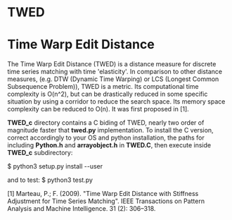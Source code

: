 # TWED
# Time Warp Edit Distance

The Time Warp Edit Distance (TWED) is a distance measure for discrete time series matching with time 'elasticity'. In comparison to other distance measures, (e.g. DTW (Dynamic Time Warping) or LCS (Longest Common Subsequence Problem)), TWED is a metric. Its computational time complexity is O(n^2), but can be drastically reduced in some specific situation by using a corridor to reduce the search space. Its memory space complexity can be reduced to O(n). It was first proposed in [1].

**TWED_c** directory contains a C biding of TWED, nearly two order of magnitude faster that **twed.py** implementation.
To install the C version, correct accordingly to your OS and python installation, the paths for including **Python.h** and **arrayobject.h** in **TWED.C**, then execute inside **TWED_c** subdirectory:

$ python3 setup.py install --user

and to test:
$ python3 test.py

[1] Marteau, P.; F. (2009). "Time Warp Edit Distance with Stiffness Adjustment for Time Series Matching". IEEE Transactions on Pattern Analysis and Machine Intelligence. 31 (2): 306–318.
